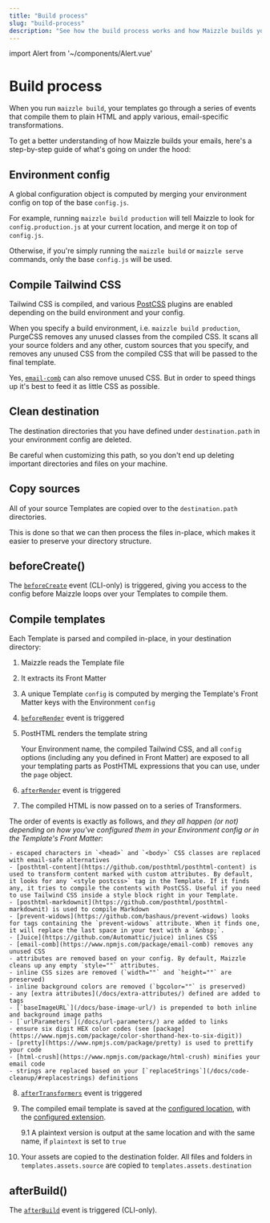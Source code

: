 ```yaml
---
title: "Build process"
slug: "build-process"
description: "See how the build process works and how Maizzle builds your emails"
---
```


import Alert from '~/components/Alert.vue'

# Build process

When you run `maizzle build`, your templates go through a series of events that compile them to plain HTML and apply various, email-specific transformations.

To get a better understanding of how Maizzle builds your emails, here's a step-by-step guide of what's going on under the hood:

## Environment config

A global configuration object is computed by merging your environment config on top of the base `config.js`.

For example, running `maizzle build production` will tell Maizzle to look for `config.production.js` at your current location, and merge it on top of `config.js`.

Otherwise, if you're simply running the `maizzle build` or `maizzle serve` commands, only the base `config.js` will be used.

## Compile Tailwind CSS

Tailwind CSS is compiled, and various [PostCSS](https://postcss.org/) plugins are enabled depending on the build environment and your config.

When you specify a build environment, i.e. `maizzle build production`, PurgeCSS removes any unused classes from the compiled CSS. It scans all your source folders and any other, custom sources that you specify, and removes any unused CSS from the compiled CSS that will be passed to the final template.

<alert>Yes, <a href="/docs/code-cleanup/#removeunusedcss"><code>email-comb</code></a> can also remove unused CSS. But in order to speed things up it's best to feed it as little CSS as possible.</alert>

## Clean destination

The destination directories that you have defined under `destination.path` in your environment config are deleted.

<alert type="warning">Be careful when customizing this path, so you don't end up deleting important directories and files on your machine.</alert>

## Copy sources

All of your source Templates are copied over to the `destination.path` directories. 

This is done so that we can then process the files in-place, which makes it easier to preserve your directory structure.

## beforeCreate()

The [`beforeCreate`](/docs/events/#beforecreate) event (CLI-only) is triggered, giving you access to the config before Maizzle loops over your Templates to compile them.

## Compile templates

Each Template is parsed and compiled in-place, in your destination directory:

1. Maizzle reads the Template file

2. It extracts its Front Matter

3. A unique Template `config` is computed by merging the Template's Front Matter keys with the Environment `config`
  
4. [`beforeRender`](/docs/events/#beforerender) event is triggered

5. PostHTML renders the template string

    Your Environment name, the compiled Tailwind CSS, and all `config` options (including any you defined in Front Matter) are exposed to all your templating parts as PostHTML expressions that you can use, under the `page` object.

6. [`afterRender`](/docs/events/#afterrender) event is triggered

7. The compiled HTML is now passed on to a series of Transformers. 

  The order of events is exactly as follows, and *they all happen (or not) depending on how you've configured them in your Environment config or in the Template's Front Matter*:

    - escaped characters in `<head>` and `<body>` CSS classes are replaced with email-safe alternatives
    - [posthtml-content](https://github.com/posthtml/posthtml-content) is used to transform content marked with custom attributes. By default, it looks for any `<style postcss>` tag in the Template. If it finds any, it tries to compile the contents with PostCSS. Useful if you need to use Tailwind CSS inside a style block right in your Template.
    - [posthtml-markdownit](https://github.com/posthtml/posthtml-markdownit) is used to compile Markdown
    - [prevent-widows](https://github.com/bashaus/prevent-widows) looks for tags containing the `prevent-widows` attribute. When it finds one, it will replace the last space in your text with a `&nbsp;`.
    - [Juice](https://github.com/Automattic/juice) inlines CSS
    - [email-comb](https://www.npmjs.com/package/email-comb) removes any unused CSS
    - attributes are removed based on your config. By default, Maizzle cleans up any empty `style=""` attributes.
    - inline CSS sizes are removed (`width=""` and `height=""` are preserved)
    - inline background colors are removed (`bgcolor=""` is preserved)
    - any [extra attributes](/docs/extra-attributes/) defined are added to tags
    - [`baseImageURL`](/docs/base-image-url/) is prepended to both inline and background image paths
    - [`urlParameters`](/docs/url-parameters/) are added to links
    - ensure six digit HEX color codes (see [package](https://www.npmjs.com/package/color-shorthand-hex-to-six-digit))
    - [pretty](https://www.npmjs.com/package/pretty) is used to prettify your code
    - [html-crush](https://www.npmjs.com/package/html-crush) minifies your email code
    - strings are replaced based on your [`replaceStrings`](/docs/code-cleanup/#replacestrings) definitions

8. [`afterTransformers`](/docs/events/#aftertransformers) event is triggered

9. The compiled email template is saved at the [configured location](/docs/build-config/#path), with the [configured extension](/docs/build-config/#extension).

    9.1 A plaintext version is output at the same location and with the same name, if `plaintext` is set to `true`

10. Your assets are copied to the destination folder. All files and folders in `templates.assets.source` are copied to `templates.assets.destination`

## afterBuild()

The [`afterBuild`](/docs/events/#afterbuild) event is triggered (CLI-only).
